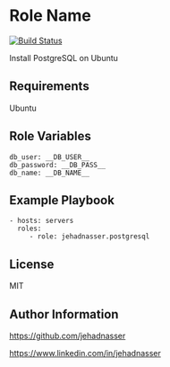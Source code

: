 Role Name
=========

[![Build Status](https://travis-ci.org/jehadnasser/ansible-role-postgresql.svg?branch=main)](https://travis-ci.org/github/jehadnasser/ansible-role-postgresql)


Install PostgreSQL on Ubuntu

Requirements
------------

Ubuntu

Role Variables
--------------

    db_user: __DB_USER__
    db_password: __DB_PASS__
    db_name: __DB_NAME__

Example Playbook
----------------

    - hosts: servers
      roles:
         - role: jehadnasser.postgresql

License
-------

MIT

Author Information
------------------

https://github.com/jehadnasser

https://www.linkedin.com/in/jehadnasser
